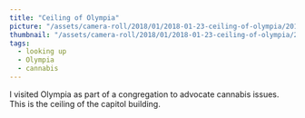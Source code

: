 ```yaml
---
title: "Ceiling of Olympia"
picture: "/assets/camera-roll/2018/01/2018-01-23-ceiling-of-olympia/20180123_185509866_iOS.jpg"
thumbnail: "/assets/camera-roll/2018/01/2018-01-23-ceiling-of-olympia/20180123_185509866_iOS-thumbnail.jpg"
tags:
  - looking up
  - Olympia
  - cannabis
---
```

I visited Olympia as part of a congregation to advocate cannabis issues. This is the ceiling of the capitol building.